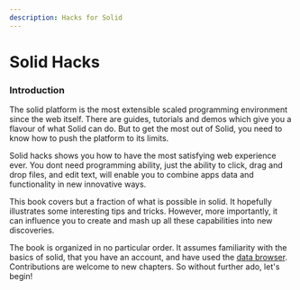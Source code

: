 ```yaml
---
description: Hacks for Solid
---
```


# Solid Hacks

### Introduction

The solid platform is the most extensible scaled programming environment since the web itself. There are guides, tutorials and demos which give you a flavour of what Solid can do. But to get the most out of Solid, you need to know how to push the platform to its limits.  

Solid hacks shows you how to have the most satisfying web experience ever.  You dont need programming ability, just the ability to click, drag and drop files, and edit text, will enable you to combine apps data and functionality in new innovative ways.

This book covers but a fraction of what is possible in solid.  It hopefully illustrates some interesting tips and tricks.  However, more importantly, it can influence you to create and mash up all these capabilities into new discoveries.

The book is organized in no particular order.  It assumes familiarity with the basics of solid, that you have an account, and have used the [data browser](https://github.com/solid/userguide).  Contributions are welcome to new chapters.  So without further ado, let's begin!

